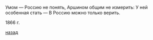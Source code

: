Умом — Россию не понять, Аршином общим не измерить: У ней особенная стать — В Россию можно только верить.

1866 г.

[назад](./../index.md)
